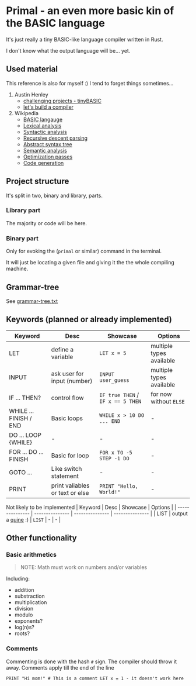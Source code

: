 # Primal - an even more basic kin of the BASIC language

It's just really a tiny BASIC-like language compiler written in Rust.

I don't know what the output language will be... yet. 

## Used material

This reference is also for myself :) I tend to forget things sometimes...
1. Austin Henley
    - [challenging projects - tinyBASIC](https://austinhenley.com/blog/challengingprojects.html)
    - [let's build a compiler](https://compilers.iecc.com/crenshaw/)
2. Wikipedia
    - [BASIC langauge](https://en.wikipedia.org/wiki/BASIC)
    - [Lexical analysis](https://en.wikipedia.org/wiki/Lexical_analysis)
    - [Syntactic analysis](https://en.wikipedia.org/wiki/Parsing)
    - [Recursive descent parsing](https://en.wikipedia.org/wiki/Recursive_descent_parser)
    - [Abstract syntax tree](https://en.wikipedia.org/wiki/Abstract_syntax_tree)
    - [Semantic analysis](https://en.wikipedia.org/wiki/Semantic_analysis_(compilers))
    - [Optimization passes](https://en.wikipedia.org/wiki/Optimizing_compiler)
    - [Code generation](https://en.wikipedia.org/wiki/Code_generation_(compiler))

## Project structure

It's split in two, binary and library, parts.

### Library part

The majority or code will be here.

### Binary part

Only for evoking the (`primal` or similar) command in the terminal.

It will just be locating a given file and giving it the the whole compiling machine.

## Grammar-tree

See [grammar-tree.txt](./grammar-tree.txt)

## Keywords (planned or already implemented)

| Keyword | Desc | Showcase | Options |
| --------------- | --------------- | --------------- | --------------- |
| LET | define a variable | `LET x = 5` | multiple types available |
| INPUT | ask user for input (number) | `INPUT user_guess` | multiple types available |
| IF ... THEN? | control flow | `IF true THEN` / `IF x == 5 THEN` | for now without `ELSE` |
| WHILE ... FINISH / END | Basic loops | `WHILE x > 10 DO ... END` | - |
| DO ... LOOP {WHILE} | - | - | - |
| FOR ... DO ... FINISH | Basic for loop | `FOR x TO -5 STEP -1 DO` | - |
| GOTO ... | Like switch statement | - | - |
| PRINT | print valiables or text or else | `PRINT "Hello, World!"` | - |

Not likely to be implemented
| Keyword | Desc | Showcase | Options |
| --------------- | --------------- | --------------- | --------------- |
| LIST | output a [quine](https://en.wikipedia.org/wiki/Quine) :) | `LIST` | - | - |

## Other functionality

### Basic arithmetics
> NOTE: Math must work on numbers and/or variables

Including:
- addition
- substraction
- multiplication
- division
- modulo
- exponents?
- log(n)s?
- roots?

### Comments

Commenting is done with the hash `#` sign. The compiler should throw it away.
Comments apply till the end of the line

```
PRINT "Hi mom!" # This is a comment LET x = 1 - it doesn't work here
```

